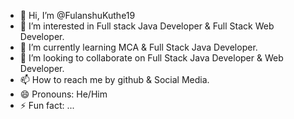 - 👋 Hi, I’m @FulanshuKuthe19 
- 👀 I’m interested in Full stack Java Developer & Full Stack Web Developer.
- 🌱 I’m currently learning MCA & Full Stack Java Developer.
- 💞️ I’m looking to collaborate on Full Stack Java Developer & Web Developer.
- 📫 How to reach me by github & Social Media. 
- 😄 Pronouns: He/Him
- ⚡ Fun fact: ...

<!---
FulanshuKuthe/FulanshuKuthe is a ✨ special ✨ repository because its `README.md` (this file) appears on your GitHub profile.
You can click the Preview link to take a look at your changes.
--->
